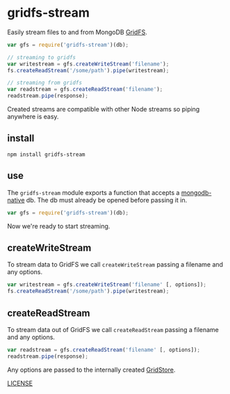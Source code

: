 # gridfs-stream

Easily stream files to and from MongoDB [GridFS](http://www.mongodb.org/display/DOCS/GridFS).

```js
var gfs = require('gridfs-stream')(db);

// streaming to gridfs
var writestream = gfs.createWriteStream('filename');
fs.createReadStream('/some/path').pipe(writestream);

// streaming from gridfs
var readstream = gfs.createReadStream('filename');
readstream.pipe(response);
```

Created streams are compatible with other Node streams so piping anywhere is easy.

## install

```
npm install gridfs-stream
```

## use

The `gridfs-stream` module exports a function that accepts a [mongodb-native](https://github.com/mongodb/node-mongodb-native/) db. The db must already be opened before passing it in.

```js
var gfs = require('gridfs-stream')(db);
```

Now we're ready to start streaming.

## createWriteStream

To stream data to GridFS we call `createWriteStream` passing a filename and any options.

```js
var writestream = gfs.createWriteStream('filename' [, options]);
fs.createReadStream('/some/path').pipe(writestream);
```

## createReadStream

To stream data out of GridFS we call `createReadStream` passing a filename and any options.

```js
var readstream = gfs.createReadStream('filename' [, options]);
readstream.pipe(response);
```

Any options are passed to the internally created [GridStore](http://mongodb.github.com/node-mongodb-native/api-generated/gridstore.html).

[LICENSE](https://github.com/aheckmann/gridfs-stream/blob/master/LICENSE)

